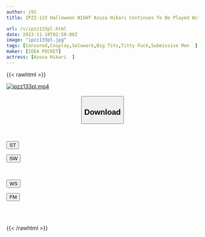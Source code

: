 ```yaml
---
author: j91
title: IPZZ-133 Halloween NIGHT Azusa Hikari Continues To Be Played With By The Exposed Big Breasted Cosplayer Who Lives Next Door

url: /v/ipzz133pl.html
date: 2023-11-10T02:50:00Z
image: "ipzz133pl.jpg"
tags: [Censored,Cosplay,Solowork,Big Tits,Titty Fuck,Submissive Men	 ]
maker: [IDEA POCKET]
actress: [Azusa Hikari  ]
---
```



{{< rawhtml >}}

<div class="video" data-videoid="https://j91.asia/pending_link.html">
    <a href="javascript:;">
        <img src="https://my.j91.asia/v/ipzz133pl.jpg" width="WIDTH" height="HEIGHT" alt="ipzz133pl.mp4" loading="lazy">
    </a>
</div>

<script type="text/javascript" src="https://j91.asia/asset/on-demand-st.js"></script>

<br>
  <link rel="stylesheet" href="https://j91.asia/asset/bs5.css">
  
  <center>
  <button class="btn btn-primary" type="button" data-bs-toggle="collapse" data-bs-target=".multi-collapse" aria-expanded="false" aria-controls="multiCollapseExample1 multiCollapseExample2"><h2>Download</h2></button></center>
</p>
<div class="row">
  <div class="col">
    <div class="collapse multi-collapse" id="multiCollapseExample1">
      <div class="card card-body">
	      	      <br>
<div class="buttons">  
<p><a href="https://streamtape.to/v/https://j91.asia/pending_link.html" target="_blank"><button class="btn-hover color-3"><i class="fa fa-download"></i> ST</button></a></p>
<p><a href="https://sfastwish.com/https://j91.asia/pending_link.html" target="_blank"><button class="btn-hover color-2"><i class="fa fa-download"></i> SW</button></a></p></div>
    </div>
  </div>
</div>
  <div class="col">
    <div class="collapse multi-collapse" id="multiCollapseExample2">
      <div class="card card-body">
	      <br>
<div class="buttons">
<p><a href="https://wolfstream.tv/https://j91.asia/pending_link.html" target="_blank"><button class="btn-hover color-9"><i class="fa fa-download"></i> WS</button></a></p>
<p><a href="https://filemoon.sx/d/https://j91.asia/pending_link.html" target="_blank"><button class="btn-hover color-8"><i class="fa fa-download"></i> FM</button></a></p></div>
<br><br>
      </div>
    </div>
  </div>
</div>

{{< /rawhtml >}}
